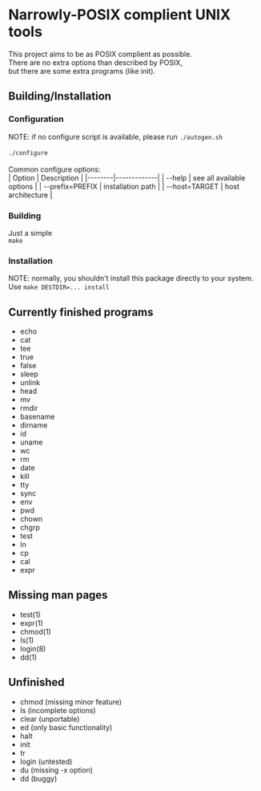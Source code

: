 # Narrowly-POSIX complient UNIX tools
This project aims to be as POSIX complient as possible.<br>
There are no extra options than described by POSIX,<br>
but there are some extra programs (like init).

## Building/Installation
### Configuration
NOTE: if no configure script is available, please run
<code>./autogen.sh</code><br><br>
<code>./configure</code><br><br>
Common configure options:<br>
| Option | Description |
|--------|-------------|
| --help | see all available options |
| --prefix=PREFIX  | installation path |
| --host=TARGET | host architecture |

### Building
Just a simple<br>
<code>make</code>

### Installation
NOTE: normally, you shouldn't install this package directly to your system.<br>
Use <code>make DESTDIR=... install</code>

## Currently finished programs
- echo
- cat
- tee
- true
- false
- sleep
- unlink
- head
- mv
- rmdir
- basename
- dirname
- id
- uname
- wc
- rm
- date
- kill
- tty
- sync
- env
- pwd
- chown
- chgrp
- test
- ln
- cp
- cal
- expr

## Missing man pages
- test(1)
- expr(1)
- chmod(1)
- ls(1)
- login(8)
- dd(1)

## Unfinished
- chmod (missing minor feature)
- ls (incomplete options)
- clear (unportable)
- ed (only basic functionality)
- halt
- init
- tr
- login (untested)
- du (missing -x option)
- dd (buggy)
